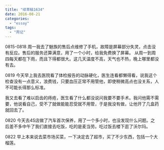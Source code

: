 ```yaml
---
title: "续草稿1634"
date: 2016-08-21
categories: 
  - "essay"
tags: 
  - "周记"
---
```


0815-0818 周一我去了魅族的售后点维修了手机，故障是屏幕部分失灵，点击没有反应。售后的服务还算满意，用了一个小时，给我免费换了屏幕。 从周一到周四每天都在下雨，而且下得都很大。这几天温度不高，天气也不热，晚上哪里都没有去。

0819 今天早上我去医院看了体检报告的动脉硬化，医生连看都懒得看，说我这个检查没有一点意义，浪费钱，只要血压正常不用管他，即使稍微高点也没关系，人不可能长得那么标准。

我又去看了难以启齿的痔疮，医生看了什么都没说问我要不要手术。我问他需不需要，他说看自己，受不了就做能能忍受就不用管，于是我没有做，让他开了几盒药就回去了。

0820 今天去4S店做了汽车首次保养，用了一个多小时，也没发现什么问题。之后差不多中午了我们直接去吃饭，吃的是麦当劳。吃过饭去楼下逛了沃尔玛。

0822 早上本来说去菜市场买菜，一下决定去了超市，买了不少东西，包括一个大榴莲。

